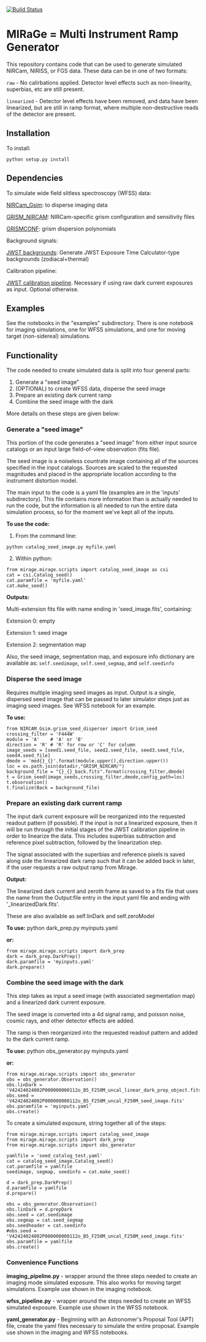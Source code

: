 [![Build Status](https://travis-ci.org/spacetelescope/mirage.svg?branch=master)](https://travis-ci.org/spacetelescope/mirage)

# MIRaGe = Multi Instrument Ramp Generator

This repository contains code that can be used to generate
simulated NIRCam, NIRISS, or FGS data. These data can be in one
of two formats:

`raw` - No calirbations applied. Detector level effects such as non-linearity,
superbias, etc are still present.

`linearized` - Detector level effects have been removed, and data have been
linearized, but are still in ramp format, where multiple non-destructive
reads of the detector are present.


## Installation

To install:

```
python setup.py install
```

## Dependencies

To simulate wide field slitless spectroscopy (WFSS) data:

[NIRCam_Gsim][d1]: to disperse imaging data

[GRISM_NIRCAM][d2]: NIRCam-specific grism configuration and sensitivity files

[GRISMCONF][d3]: grism dispersion polynomials

Background signals:

[JWST backgrounds][d4]: Generate JWST Exposure Time Calculator-type backgrounds (zodiacal+thermal)

[d1]: https://github.com/npirzkal/NIRCAM_Gsim
[d2]: https://github.com/npirzkal/GRISM_NIRCAM
[d3]: https://github.com/npirzkal/GRISMCONF
[d4]: https://github.com/spacetelescope/jwst_backgrounds


Calibration pipeline:

[JWST calibration pipeline][d5]. Necessary if using raw dark current exposures as input. Optional otherwise.

[d5]: https://github.com/STScI-JWST/jwst


## Examples

See the notebooks in the "examples" subdirectory. There is one notebook
for imaging simulations, one for WFSS simulations, and one for moving target
(non-sidereal) simulations.


## Functionality

The code needed to create simulated data is split into
four general parts:

1. Generate a "seed image"
2. (OPTIONAL) to create WFSS data, disperse the seed image
3. Prepare an existing dark current ramp
4. Combine the seed image with the dark 

More details on these steps are given below:

### Generate a "seed image"

This portion of the code generates a "seed image" from
either input source catalogs or an input large field-of-view
observation (fits file). 

The seed image is a noiseless countrate image containing
all of the sources specified in the input catalogs. Sources
are scaled to the requested magnitudes and placed in the
appropriate location according to the instrument distortion model.

The main input to the code is a yaml file (examples are
in the 'inputs' subdirectory). This file contains more
information than is actually needed to run the code,
but the information is all needed to run the entire
data simulation process, so for the moment we've kept all
of the inputs.


**To use the code:**

1) From the command line:
```
python catalog_seed_image.py myfile.yaml
```

2) Within python:
```
from mirage.mirage.scripts import catalog_seed_image as csi
cat = csi.Catalog_seed()
cat.paramfile = 'myfile.yaml'
cat.make_seed()
```

**Outputs:**

Multi-extension fits file with name ending in 'seed_image.fits', containing:

Extension 0: empty

Extension 1: seed image

Extension 2: segmentation map

Also, the seed image, segmentation map, and exposure info dictionary are available as:
`self.seedimage`, `self.seed_segmap`, and `self.seedinfo`

### Disperse the seed image 

Requires multiple imaging seed images as input. Output is a single, dispersed
seed image that can be passed to later simulator steps just as imaging seed
images. See WFSS notebook for an example.

**To use:**
```
from NIRCAM_Gsim.grism_seed_disperser import Grism_seed
crossing_filter = 'F444W'
module = 'A'    # 'A' or 'B'
direction = 'R' # 'R' for row or 'C' for column
image_seeds = [seed1.seed_file, seed2.seed_file, seed3.seed_file, seed4.seed_file]
dmode = 'mod{}_{}'.format(module.upper(),direction.upper())
loc = os.path.join(datadir,"GRISM_NIRCAM/")
background_file = "{}_{}_back.fits".format(crossing_filter,dmode)
t = Grism_seed(image_seeds,crossing_filter,dmode,config_path=loc)
t.observation()
t.finalize(Back = background_file)
```

### Prepare an existing dark current ramp 

The input dark current exposure will be reorganized into the
requested readout pattern (if possible). If the input is not
a linearized exposure, then it will be run through the
initial stages of the JWST calibration pipeline in order to
linearize the data. This includes superbias subtraction and
reference pixel subtraction, followed by the linearization
step.

The signal associated with the superbias and reference pixels
is saved along side the linearized dark ramp such that it
can be added back in later, if the user requests a raw output
ramp from Mirage.

**Output:**

The linearized dark current and zeroth frame as saved to a fits file
that uses the name from the Output:file entry in the input yaml file
and ending with '_linearizedDark.fits'.

These are also available as self.linDark and self.zeroModel

**To use:**
python dark_prep.py myinputs.yaml

**or:**
```
from mirage.mirage.scripts import dark_prep
dark = dark_prep.DarkPrep()
dark.paramfile = 'myinputs.yaml'
dark.prepare()
```

### Combine the seed image with the dark

This step takes as input a seed image (with associated segmentation
map) and a linearized dark current exposure.

The seed image is converted into a 4d signal ramp,
and poisson noise, cosmic rays, and other detector effects
are added.

The ramp is then reorganized into the requested readout
pattern and added to the dark current ramp.

**To use:**
python obs_generator.py myinputs.yaml

**or:**
```
from mirage.mirage.scripts import obs_generator
obs = obs_generator.Observation()
obs.linDark = 'V42424024002P000000000112o_B5_F250M_uncal_linear_dark_prep_object.fits'
obs.seed = 'V42424024002P000000000112o_B5_F250M_uncal_F250M_seed_image.fits'
obs.paramfile = 'myinputs.yaml'
obs.create()
```

To create a simulated exposure, string together all of the steps:
```
from mirage.mirage.scripts import catalog_seed_image
from mirage.mirage.scripts import dark_prep
from mirage.mirage.scripts import obs_generator

yamlfile = 'seed_catalog_test.yaml'
cat = catalog_seed_image.Catalog_seed()
cat.paramfile = yamlfile
seedimage, segmap, seedinfo = cat.make_seed()

d = dark_prep.DarkPrep()
d.paramfile = yamlfile
d.prepare()

obs = obs_generator.Observation()
obs.linDark = d.prepDark
obs.seed = cat.seedimage 
obs.segmap = cat.seed_segmap 
obs.seedheader = cat.seedinfo 
#obs.seed = 'V42424024002P000000000112o_B5_F250M_uncal_F250M_seed_image.fits'
obs.paramfile = yamlfile
obs.create()
```

### Convenience Functions

**imaging_pipeline.py** - wrapper around the three steps needed to create an
imaging mode simulated exposure. This also works for moving target
simulations. Example use shown in the imaging notebook.

**wfss_pipeline.py** - wrapper around the steps needed to create an WFSS
simulated exposure. Example use shown in the WFSS notebook.

**yaml_generator.py** - Beginning with an Astronomer's Proposal Tool (APT) file,
create the yaml files necessary to simulate the entire proposal. Example use
shown in the imaging and WFSS notebooks.